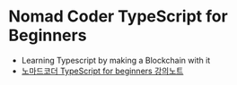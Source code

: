 # Nomad Coder TypeScript for Beginners

- Learning Typescript by making a Blockchain with it
- [노마드코더 TypeScript for beginners 강의노트](leacture-note.md)

